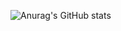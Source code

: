 ![Anurag's GitHub stats](https://github-readme-stats.vercel.app/api?username=akimbo7&theme=radical&show_icons=true)
